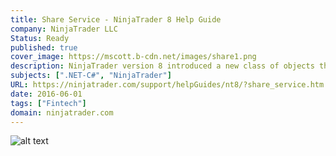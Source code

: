 ```yaml
---
title: Share Service - NinjaTrader 8 Help Guide
company: NinjaTrader LLC
Status: Ready
published: true
cover_image: https://mscott.b-cdn.net/images/share1.png
description: NinjaTrader version 8 introduced a new class of objects that could be used to communicate to 3rd party APIs like Twitter, Facebook, or custom made to meet customer use cases. This was the API Reference that enabled a developer to start using this group of methods and types.
subjects: [".NET-C#", "NinjaTrader"]
URL: https://ninjatrader.com/support/helpGuides/nt8/?share_service.htm
date: 2016-06-01
tags: ["Fintech"]
domain: ninjatrader.com
---
```


![alt text](https://mscott.b-cdn.net/images/share1.png)
